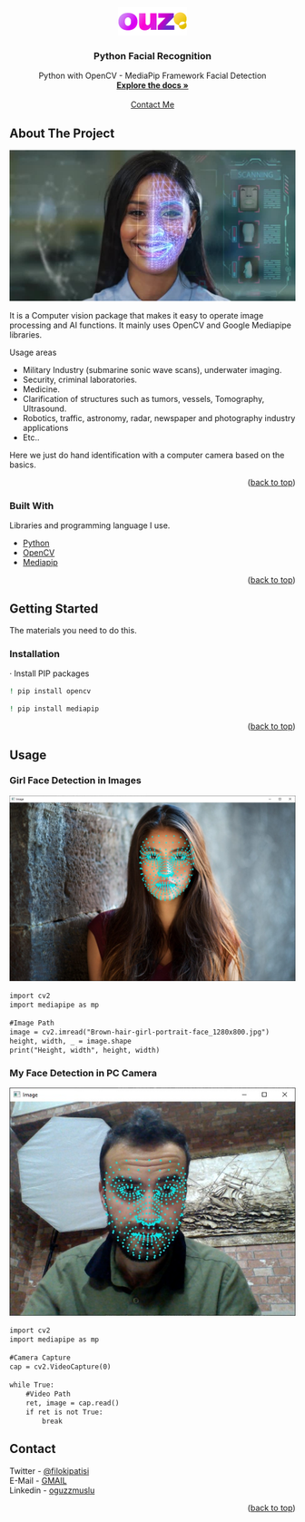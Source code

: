 <div id="top"></div>
<!-- PROJECT LOGO -->
<br />
<div align="center">
  <a href="https://github.com/ogzmsl/HandDetection/blob/main/ouz-logo.png">
    <img src="/ouz-logo.png" alt="" width="" height="">
  </a>

  <h3 align="center">Python Facial Recognition</h3>

  <p align="center">
    Python with OpenCV - MediaPip Framework Facial Detection
    <br />
    <a href="https://www.width.ai/post/facial-detection-and-recognition-with-dlib"><strong>Explore the docs »</strong></a>
    <br />
    <br /> 
    <a href="https://oguzmuslu.com">Contact Me</a> 
  </p>
</div>


<!-- ABOUT THE PROJECT -->
## About The Project

[![product-screenshot]](https://pythonrepo.com/repo/cvzone-cvzone)

It is a Computer vision package that makes it easy to operate image processing and AI functions. It mainly uses OpenCV and Google Mediapipe libraries.

Usage areas
* Military Industry (submarine sonic wave scans), underwater imaging.
* Security, criminal laboratories.
* Medicine.
* Clarification of structures such as tumors, vessels, Tomography, Ultrasound.
* Robotics, traffic, astronomy, radar, newspaper and photography industry applications
* Etc..

Here we just do hand identification with a computer camera based on the basics.

<p align="right">(<a href="#top">back to top</a>)</p>



### Built With

Libraries and programming language I use.

* [Python](https://www.python.org/)
* [OpenCV](https://opencv.org/)
* [Mediapip](https://mediapipe.dev/)

<p align="right">(<a href="#top">back to top</a>)</p>


<!-- GETTING STARTED -->
## Getting Started

The materials you need to do this.

### Installation

· Install PIP packages

   ```sh
   ! pip install opencv
   ```
   ```sh
   ! pip install mediapip
   ```
   
<p align="right">(<a href="#top">back to top</a>)</p>


<!-- USAGE EXAMPLES -->
## Usage

### Girl Face Detection in Images

![girl-detector]

```
import cv2
import mediapipe as mp

#Image Path
image = cv2.imread("Brown-hair-girl-portrait-face_1280x800.jpg")
height, width, _ = image.shape
print("Height, width", height, width)

```

### My Face Detection in PC Camera

![my-faceDetection]

```
import cv2
import mediapipe as mp

#Camera Capture
cap = cv2.VideoCapture(0)

while True:
    #Video Path
    ret, image = cap.read()
    if ret is not True:
        break

```

<!-- CONTACT -->
## Contact

Twitter - [@filokipatisi](https://twitter.com/filokipatisi) <br>
E-Mail -  [GMAIL](mailto:oguzzmuslu@gmail.com) <br>
Linkedin - [oguzzmuslu](https://www.linkedin.com/in/oguzzmuslu/)


<p align="right">(<a href="#top">back to top</a>)</p>





<!-- MARKDOWN LINKS & IMAGES -->
<!-- https://www.markdownguide.org/basic-syntax/#reference-style-links -->
[my-faceDetection]: https://raw.githubusercontent.com/ogzmsl/FacialDetectionLandmarks/main/my-face.jpeg
[product-screenshot]: https://raw.githubusercontent.com/ogzmsl/FacialDetectionLandmarks/main/facial-detector.jpg
[girl-detector]: https://raw.githubusercontent.com/ogzmsl/FacialDetectionLandmarks/main/girl-detector.jpeg
